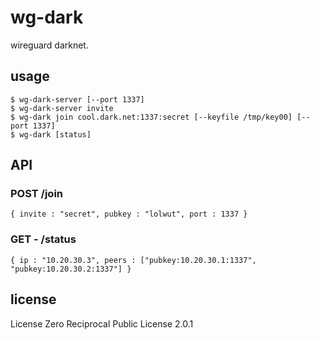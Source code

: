 # wg-dark
wireguard darknet.

## usage
```
$ wg-dark-server [--port 1337]
$ wg-dark-server invite
$ wg-dark join cool.dark.net:1337:secret [--keyfile /tmp/key00] [--port 1337]
$ wg-dark [status]
```

## API
### POST /join
```
{ invite : "secret", pubkey : "lolwut", port : 1337 }
```

### GET - /status
```
{ ip : "10.20.30.3", peers : ["pubkey:10.20.30.1:1337", "pubkey:10.20.30.2:1337"] }
```

## license
License Zero Reciprocal Public License 2.0.1
